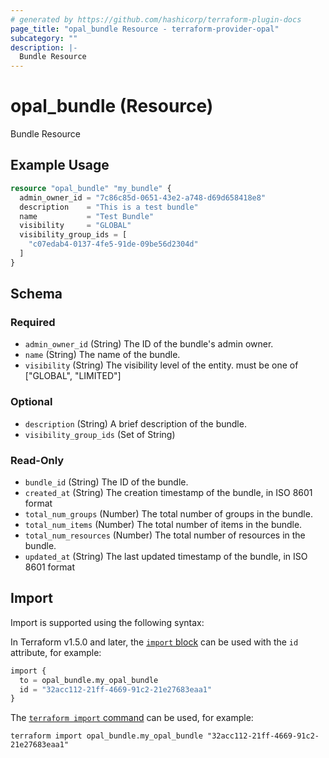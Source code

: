 ```yaml
---
# generated by https://github.com/hashicorp/terraform-plugin-docs
page_title: "opal_bundle Resource - terraform-provider-opal"
subcategory: ""
description: |-
  Bundle Resource
---
```


# opal_bundle (Resource)

Bundle Resource

## Example Usage

```terraform
resource "opal_bundle" "my_bundle" {
  admin_owner_id = "7c86c85d-0651-43e2-a748-d69d658418e8"
  description    = "This is a test bundle"
  name           = "Test Bundle"
  visibility     = "GLOBAL"
  visibility_group_ids = [
    "c07edab4-0137-4fe5-91de-09be56d2304d"
  ]
}
```

<!-- schema generated by tfplugindocs -->
## Schema

### Required

- `admin_owner_id` (String) The ID of the bundle's admin owner.
- `name` (String) The name of the bundle.
- `visibility` (String) The visibility level of the entity. must be one of ["GLOBAL", "LIMITED"]

### Optional

- `description` (String) A brief description of the bundle.
- `visibility_group_ids` (Set of String)

### Read-Only

- `bundle_id` (String) The ID of the bundle.
- `created_at` (String) The creation timestamp of the bundle, in ISO 8601 format
- `total_num_groups` (Number) The total number of groups in the bundle.
- `total_num_items` (Number) The total number of items in the bundle.
- `total_num_resources` (Number) The total number of resources in the bundle.
- `updated_at` (String) The last updated timestamp of the bundle, in ISO 8601 format

## Import

Import is supported using the following syntax:

In Terraform v1.5.0 and later, the [`import` block](https://developer.hashicorp.com/terraform/language/import) can be used with the `id` attribute, for example:

```terraform
import {
  to = opal_bundle.my_opal_bundle
  id = "32acc112-21ff-4669-91c2-21e27683eaa1"
}
```

The [`terraform import` command](https://developer.hashicorp.com/terraform/cli/commands/import) can be used, for example:

```shell
terraform import opal_bundle.my_opal_bundle "32acc112-21ff-4669-91c2-21e27683eaa1"
```
